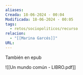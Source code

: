 ```yaml
---
aliases: 
Creada: 18-06-2024 - 00:04
Modificada: 18-06-2024 - 00:05
tags:
  - retos/sociopoliticos/recurso
relacion:
  - "[[Marina Garcés]]"
URL:
---
```

También en epub

![[Un mundo común - LIBRO.pdf]]